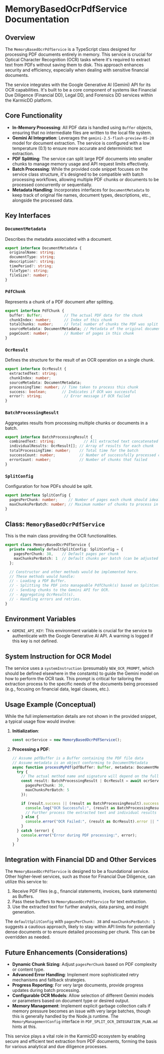# MemoryBasedOcrPdfService Documentation

## Overview

The `MemoryBasedOcrPdfService` is a TypeScript class designed for processing PDF documents entirely in memory. This service is crucial for Optical Character Recognition (OCR) tasks where it's required to extract text from PDFs without saving them to disk. This approach enhances security and efficiency, especially when dealing with sensitive financial documents.

The service integrates with the Google Generative AI (Gemini) API for its OCR capabilities. It's built to be a core component of systems like Financial Due Diligence (Financial DD), Legal DD, and Forensics DD services within the KarmicDD platform.

## Core Functionality

- **In-Memory Processing**: All PDF data is handled using `Buffer` objects, ensuring that no intermediate files are written to the local file system.
- **Gemini AI Integration**: Leverages the `gemini-2.5-flash-preview-05-20` model for document extraction. The service is configured with a low temperature (0.1) to ensure more accurate and deterministic text extraction.
- **PDF Splitting**: The service can split large PDF documents into smaller chunks to manage memory usage and API request limits effectively.
- **Batch Processing**: While the provided code snippet focuses on the service class structure, it's designed to be compatible with batch processing workflows, allowing multiple PDF chunks or documents to be processed concurrently or sequentially.
- **Metadata Handling**: Incorporates interfaces for `DocumentMetadata` to keep track of original file names, document types, descriptions, etc., alongside the processed data.

## Key Interfaces

### `DocumentMetadata`
Describes the metadata associated with a document.
```typescript
export interface DocumentMetadata {
  originalName: string;
  documentType: string;
  description?: string;
  timePeriod?: string;
  fileType?: string;
  fileSize?: number;
}
```

### `PdfChunk`
Represents a chunk of a PDF document after splitting.
```typescript
export interface PdfChunk {
  buffer: Buffer;          // The actual PDF data for the chunk
  chunkIndex: number;      // Index of this chunk
  totalChunks: number;     // Total number of chunks the PDF was split into
  sourceMetadata: DocumentMetadata; // Metadata of the original document
  pageCount: number;       // Number of pages in this chunk
}
```

### `OcrResult`
Defines the structure for the result of an OCR operation on a single chunk.
```typescript
export interface OcrResult {
  extractedText: string;
  chunkIndex: number;
  sourceMetadata: DocumentMetadata;
  processingTime: number; // Time taken to process this chunk
  success: boolean;       // Indicates if OCR was successful
  error?: string;          // Error message if OCR failed
}
```

### `BatchProcessingResult`
Aggregates results from processing multiple chunks or documents in a batch.
```typescript
export interface BatchProcessingResult {
  combinedText: string;             // All extracted text concatenated
  individualResults: OcrResult[]; // Array of results for each chunk
  totalProcessingTime: number;    // Total time for the batch
  successCount: number;           // Number of successfully processed chunks
  errorCount: number;             // Number of chunks that failed
}
```

### `SplitConfig`
Configuration for how PDFs should be split.
```typescript
export interface SplitConfig {
  pagesPerChunk: number;     // Number of pages each chunk should ideally have
  maxChunksPerBatch: number; // Maximum number of chunks to process in a single batch operation
}
```

## Class: `MemoryBasedOcrPdfService`

This is the main class providing the OCR functionalities.

```typescript
export class MemoryBasedOcrPdfService {
  private readonly defaultSplitConfig: SplitConfig = {
    pagesPerChunk: 38,    // Default pages per chunk
    maxChunksPerBatch: 1  // Default chunks per batch (can be adjusted based on API limits and performance)
  };

  // Constructor and other methods would be implemented here.
  // These methods would handle:
  // - Loading a PDF Buffer.
  // - Splitting the PDF into manageable PdfChunk(s) based on SplitConfig.
  // - Sending chunks to the Gemini API for OCR.
  // - Aggregating OcrResult(s).
  // - Handling errors and retries.
}
```

## Environment Variables

- `GEMINI_API_KEY`: This environment variable is crucial for the service to authenticate with the Google Generative AI API. A warning is logged if this key is not defined.

## System Instruction for OCR Model

The service uses a `systemInstruction` (presumably `NEW_OCR_PROMPT`, which should be defined elsewhere in the constants) to guide the Gemini model on how to perform the OCR task. This prompt is critical for tailoring the extraction process to the specific needs of the documents being processed (e.g., focusing on financial data, legal clauses, etc.).

## Usage Example (Conceptual)

While the full implementation details are not shown in the provided snippet, a typical usage flow would involve:

1.  **Initialization**:
    ```typescript
    const ocrService = new MemoryBasedOcrPdfService();
    ```

2.  **Processing a PDF**:
    ```typescript
    // Assume pdfBuffer is a Buffer containing the PDF file data
    // Assume metadata is an object conforming to DocumentMetadata
    async function processMyPdf(pdfBuffer: Buffer, metadata: DocumentMetadata) {
      try {
        // The actual method name and signature will depend on the full implementation
        const result: BatchProcessingResult | OcrResult = await ocrService.processPdfInMemory(pdfBuffer, metadata, {
          pagesPerChunk: 30,
          maxChunksPerBatch: 5
        });

        if (result.success || (result as BatchProcessingResult).successCount > 0) {
          console.log("OCR Successful:", (result as BatchProcessingResult).combinedText || (result as OcrResult).extractedText);
          // Further process the extracted text and individual results
        } else {
          console.error("OCR Failed:", (result as OcrResult).error || "Batch processing had errors.");
        }
      } catch (error) {
        console.error("Error during PDF processing:", error);
      }
    }
    ```

## Integration with Financial DD and Other Services

The `MemoryBasedOcrPdfService` is designed to be a foundational service. Other higher-level services, such as those for Financial Due Diligence, can utilize this service to:
1.  Receive PDF files (e.g., financial statements, invoices, bank statements) as Buffers.
2.  Pass these buffers to `MemoryBasedOcrPdfService` for text extraction.
3.  Use the extracted text for further analysis, data parsing, and insight generation.

The `defaultSplitConfig` with `pagesPerChunk: 38` and `maxChunksPerBatch: 1` suggests a cautious approach, likely to stay within API limits for potentially dense documents or to ensure detailed processing per chunk. This can be overridden as needed.

## Future Enhancements (Considerations)

- **Dynamic Chunk Sizing**: Adjust `pagesPerChunk` based on PDF complexity or content type.
- **Advanced Error Handling**: Implement more sophisticated retry mechanisms and fallback strategies.
- **Progress Reporting**: For very large documents, provide progress updates during batch processing.
- **Configurable OCR Models**: Allow selection of different Gemini models or parameters based on document type or desired output.
- **Memory Management**: Implement explicit garbage collection calls if memory pressure becomes an issue with very large batches, though this is generally handled by the Node.js runtime. The `MemoryManagementConfig` interface in `PDF_SPLIT_OCR_INTEGRATION_PLAN.md` hints at this.

This service plays a vital role in the KarmicDD ecosystem by enabling secure and efficient text extraction from PDF documents, forming the basis for various analytical and due diligence processes.
